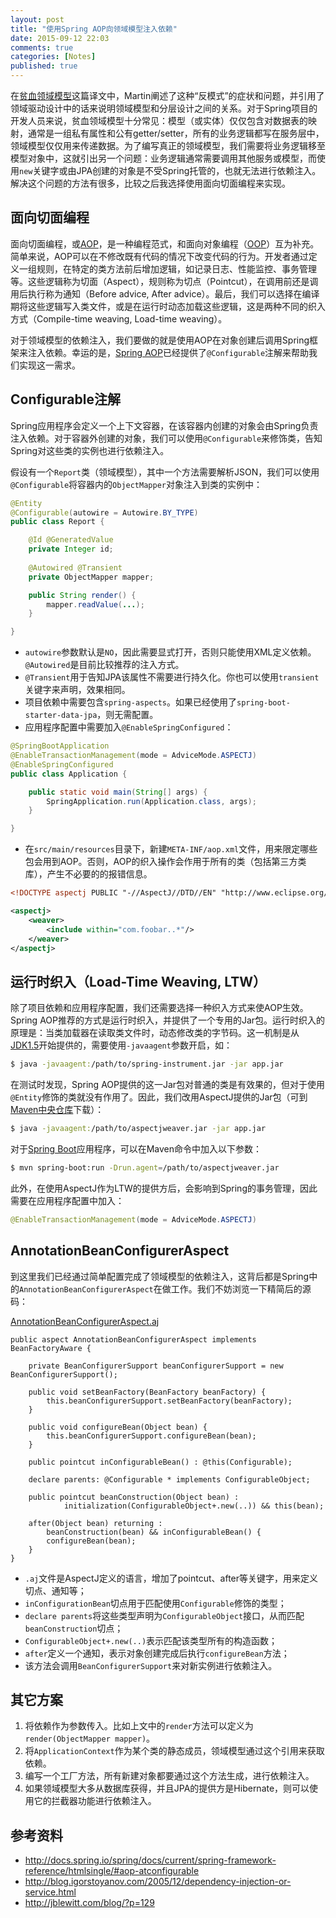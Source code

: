 ```yaml
---
layout: post
title: "使用Spring AOP向领域模型注入依赖"
date: 2015-09-12 22:03
comments: true
categories: [Notes]
published: true
---
```


在[贫血领域模型](http://shzhangji.com/blog/2015/09/05/anemic-domain-model/)这篇译文中，Martin阐述了这种“反模式”的症状和问题，并引用了领域驱动设计中的话来说明领域模型和分层设计之间的关系。对于Spring项目的开发人员来说，贫血领域模型十分常见：模型（或实体）仅仅包含对数据表的映射，通常是一组私有属性和公有getter/setter，所有的业务逻辑都写在服务层中，领域模型仅仅用来传递数据。为了编写真正的领域模型，我们需要将业务逻辑移至模型对象中，这就引出另一个问题：业务逻辑通常需要调用其他服务或模型，而使用`new`关键字或由JPA创建的对象是不受Spring托管的，也就无法进行依赖注入。解决这个问题的方法有很多，比较之后我选择使用面向切面编程来实现。

## 面向切面编程

面向切面编程，或[AOP](https://en.wikipedia.org/wiki/Aspect-oriented_programming)，是一种编程范式，和面向对象编程（[OOP](https://en.wikipedia.org/wiki/Object-oriented_programming)）互为补充。简单来说，AOP可以在不修改既有代码的情况下改变代码的行为。开发者通过定义一组规则，在特定的类方法前后增加逻辑，如记录日志、性能监控、事务管理等。这些逻辑称为切面（Aspect），规则称为切点（Pointcut），在调用前还是调用后执行称为通知（Before advice, After advice）。最后，我们可以选择在编译期将这些逻辑写入类文件，或是在运行时动态加载这些逻辑，这是两种不同的织入方式（Compile-time weaving, Load-time weaving）。

对于领域模型的依赖注入，我们要做的就是使用AOP在对象创建后调用Spring框架来注入依赖。幸运的是，[Spring AOP](http://docs.spring.io/spring/docs/current/spring-framework-reference/htmlsingle/#aop)已经提供了`@Configurable`注解来帮助我们实现这一需求。

<!-- more -->

## Configurable注解

Spring应用程序会定义一个上下文容器，在该容器内创建的对象会由Spring负责注入依赖。对于容器外创建的对象，我们可以使用`@Configurable`来修饰类，告知Spring对这些类的实例也进行依赖注入。

假设有一个`Report`类（领域模型），其中一个方法需要解析JSON，我们可以使用`@Configurable`将容器内的`ObjectMapper`对象注入到类的实例中：

```java
@Entity
@Configurable(autowire = Autowire.BY_TYPE)
public class Report {

    @Id @GeneratedValue
    private Integer id;
    
    @Autowired @Transient
    private ObjectMapper mapper;

    public String render() {
        mapper.readValue(...);
    }

}
```

* `autowire`参数默认是`NO`，因此需要显式打开，否则只能使用XML定义依赖。`@Autowired`是目前比较推荐的注入方式。
* `@Transient`用于告知JPA该属性不需要进行持久化。你也可以使用`transient`关键字来声明，效果相同。
* 项目依赖中需要包含`spring-aspects`。如果已经使用了`spring-boot-starter-data-jpa`，则无需配置。
* 应用程序配置中需要加入`@EnableSpringConfigured`：

```java
@SpringBootApplication
@EnableTransactionManagement(mode = AdviceMode.ASPECTJ)
@EnableSpringConfigured
public class Application {

    public static void main(String[] args) {
        SpringApplication.run(Application.class, args);
    }

}
```

* 在`src/main/resources`目录下，新建`META-INF/aop.xml`文件，用来限定哪些包会用到AOP。否则，AOP的织入操作会作用于所有的类（包括第三方类库），产生不必要的的报错信息。

```xml
<!DOCTYPE aspectj PUBLIC "-//AspectJ//DTD//EN" "http://www.eclipse.org/aspectj/dtd/aspectj.dtd">

<aspectj>
    <weaver>
        <include within="com.foobar..*"/>
    </weaver>
</aspectj>
```

## 运行时织入（Load-Time Weaving, LTW）

除了项目依赖和应用程序配置，我们还需要选择一种织入方式来使AOP生效。Spring AOP推荐的方式是运行时织入，并提供了一个专用的Jar包。运行时织入的原理是：当类加载器在读取类文件时，动态修改类的字节码。这一机制是从[JDK1.5](http://docs.oracle.com/javase/1.5.0/docs/api/java/lang/instrument/package-summary.html)开始提供的，需要使用`-javaagent`参数开启，如：

```bash
$ java -javaagent:/path/to/spring-instrument.jar -jar app.jar
```

在测试时发现，Spring AOP提供的这一Jar包对普通的类是有效果的，但对于使用`@Entity`修饰的类就没有作用了。因此，我们改用AspectJ提供的Jar包（可到[Maven中央仓库](http://search.maven.org/#search%7Cgav%7C1%7Cg%3A%22org.aspectj%22%20AND%20a%3A%22aspectjweaver%22)下载）：

```bash
$ java -javaagent:/path/to/aspectjweaver.jar -jar app.jar
```

对于[Spring Boot](http://projects.spring.io/spring-boot/)应用程序，可以在Maven命令中加入以下参数：

```bash
$ mvn spring-boot:run -Drun.agent=/path/to/aspectjweaver.jar
```

此外，在使用AspectJ作为LTW的提供方后，会影响到Spring的事务管理，因此需要在应用程序配置中加入：

```java
@EnableTransactionManagement(mode = AdviceMode.ASPECTJ)
```

## AnnotationBeanConfigurerAspect

到这里我们已经通过简单配置完成了领域模型的依赖注入，这背后都是Spring中的`AnnotationBeanConfigurerAspect`在做工作。我们不妨浏览一下精简后的源码：

[AnnotationBeanConfigurerAspect.aj](https://github.com/spring-projects/spring-framework/blob/master/spring-aspects/src/main/java/org/springframework/beans/factory/aspectj/AnnotationBeanConfigurerAspect.aj)

```aspectj
public aspect AnnotationBeanConfigurerAspect implements BeanFactoryAware {

	private BeanConfigurerSupport beanConfigurerSupport = new BeanConfigurerSupport();

	public void setBeanFactory(BeanFactory beanFactory) {
		this.beanConfigurerSupport.setBeanFactory(beanFactory);
	}

	public void configureBean(Object bean) {
		this.beanConfigurerSupport.configureBean(bean);
	}

	public pointcut inConfigurableBean() : @this(Configurable);

	declare parents: @Configurable * implements ConfigurableObject;
	
	public pointcut beanConstruction(Object bean) :
			initialization(ConfigurableObject+.new(..)) && this(bean);

	after(Object bean) returning :
		beanConstruction(bean) && inConfigurableBean() {
		configureBean(bean);
	}
}
```

* `.aj`文件是AspectJ定义的语言，增加了pointcut、after等关键字，用来定义切点、通知等；
* `inConfigurationBean`切点用于匹配使用`Configurable`修饰的类型；
* `declare parents`将这些类型声明为`ConfigurableObject`接口，从而匹配`beanConstruction`切点；
* `ConfigurableObject+.new(..)`表示匹配该类型所有的构造函数；
* `after`定义一个通知，表示对象创建完成后执行`configureBean`方法；
* 该方法会调用`BeanConfigurerSupport`来对新实例进行依赖注入。

## 其它方案

1. 将依赖作为参数传入。比如上文中的`render`方法可以定义为`render(ObjectMapper mapper)`。
2. 将`ApplicationContext`作为某个类的静态成员，领域模型通过这个引用来获取依赖。
3. 编写一个工厂方法，所有新建对象都要通过这个方法生成，进行依赖注入。
4. 如果领域模型大多从数据库获得，并且JPA的提供方是Hibernate，则可以使用它的拦截器功能进行依赖注入。

## 参考资料

* http://docs.spring.io/spring/docs/current/spring-framework-reference/htmlsingle/#aop-atconfigurable
* http://blog.igorstoyanov.com/2005/12/dependency-injection-or-service.html
* http://jblewitt.com/blog/?p=129

